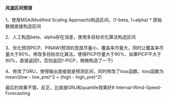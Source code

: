 #### 风速区间预测

1、使用MSA(Modified Scaling Approach)构造区间，(1-beta, 1+alpha) * 原始数据直接构造区间

2、人工构造beta、alpha存在误差，使用多目标优化算法构造区间

3、优化预测PICP、PINAW(预测的宽度尽量小，覆盖率尽量大，同时让覆盖率尽量大于90%，修改多目标优化算法，使得PICP尽量大于90%，如果PICP不大于90%，直接返回1，否则返回1-PICP，稍微构造了一下)

4、修改了GRU，使得输出直接就是预测区间，同时修改了loss函数，loss函数为mean((low - low_pre)^2 + (high - high_pre)^2)

最后的效果不错，反正，比直接GRU和quantile效果好#   I n t e r v a l - W i n d - S p e e d - F o r e c a s t i n g  
 